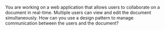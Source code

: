 You are working on a web application that allows users to collaborate on a document in real-time. Multiple users can view
and edit the document simultaneously. How can you use a design pattern to manage communication between the users and the document?